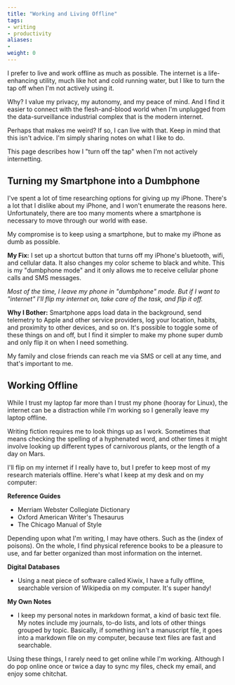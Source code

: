 ```yaml
---
title: "Working and Living Offline"
tags:
- writing
- productivity
aliases:
-
weight: 0
---
```


I prefer to live and work offline as much as possible. The internet is a life-enhancing utility, much like hot and cold running water, but I like to turn the tap off when I'm not actively using it.

Why? I value my privacy, my autonomy, and my peace of mind. And I find it easier to connect with the flesh-and-blood world when I'm unplugged from the data-surveillance industrial complex that is the modern internet.

Perhaps that makes me weird? If so, I can live with that. Keep in mind that this isn't advice. I'm simply sharing notes on what I like to do.

This page describes how I "turn off the tap" when I'm not actively internetting.

## Turning my Smartphone into a Dumbphone

I've spent a lot of time researching options for giving up my iPhone. There's a lot that I dislike about my iPhone, and I won't enumerate the reasons here. Unfortunately, there are too many moments where a smartphone is necessary to move through our world with ease.

My compromise is to keep using a smartphone, but to make my iPhone as dumb as possible.

**My Fix:** I set up a shortcut button that turns off my iPhone's bluetooth, wifi, and cellular data. It also changes my color scheme to black and white. This is my "dumbphone mode" and it only allows me to receive cellular phone calls and SMS messages.

*Most of the time, I leave my phone in "dumbphone" mode. But if I want to "internet" I'll flip my internet on, take care of the task, and flip it off.*

**Why I Bother:** Smartphone apps load data in the background, send telemetry to Apple and other service providers, log your location, habits, and proximity to other devices, and so on. It's possible to toggle some of these things on and off, but I find it simpler to make my phone super dumb and only flip it on when I need something.

My family and close friends can reach me via SMS or cell at any time, and that's important to me.

## Working Offline

While I trust my laptop far more than I trust my phone (hooray for Linux), the internet can be a distraction while I'm working so I generally leave my laptop offline.

Writing fiction requires me to look things up as I work. Sometimes that means checking the spelling of a hyphenated word, and other times it might involve looking up different types of carnivorous plants, or the length of a day on Mars.

I'll flip on my internet if I really have to, but I prefer to keep most of my research materials offline. Here's what I keep at my desk and on my computer:

**Reference Guides**
- Merriam Webster Collegiate Dictionary
- Oxford American Writer's Thesaurus
- The Chicago Manual of Style

Depending upon what I'm writing, I may have others. Such as the (index of poisons). On the whole, I find physical reference books to be a pleasure to use, and far better organized than most information on the internet.

**Digital Databases**
* Using a neat piece of software called Kiwix, I have a fully offline, searchable version of Wikipedia on my computer. It's super handy!

**My Own Notes**
- I keep my personal notes in markdown format, a kind of basic text file. My notes include my journals, to-do lists, and lots of other things grouped by topic. Basically, if something isn't a manuscript file, it goes into a markdown file on my computer, because text files are fast and searchable.

Using these things, I rarely need to get online while I'm working. Although I do pop online once or twice a day to sync my files, check my email, and enjoy some chitchat.
